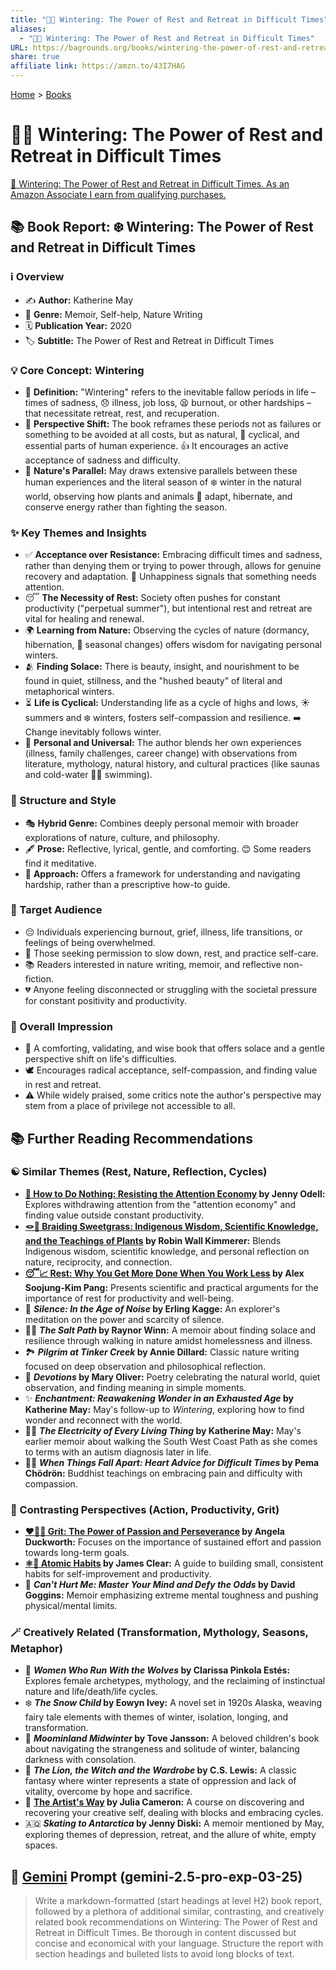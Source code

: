 ```yaml
---
title: "🥶🛌 Wintering: The Power of Rest and Retreat in Difficult Times"
aliases:
  - "🥶🛌 Wintering: The Power of Rest and Retreat in Difficult Times"
URL: https://bagrounds.org/books/wintering-the-power-of-rest-and-retreat-in-difficult-times
share: true
affiliate link: https://amzn.to/43I7HAG
---
```

[Home](../index.md) > [Books](./index.md)  
# 🥶🛌 Wintering: The Power of Rest and Retreat in Difficult Times  
[🛒 Wintering: The Power of Rest and Retreat in Difficult Times. As an Amazon Associate I earn from qualifying purchases.](https://amzn.to/43I7HAG)  
  
## 📚 Book Report: ❄️ Wintering: The Power of Rest and Retreat in Difficult Times  
  
### ℹ️ Overview  
* ✍️ **Author:** Katherine May  
* 📖 **Genre:** Memoir, Self-help, Nature Writing  
* 🗓️ **Publication Year:** 2020  
* 🏷️ **Subtitle:** The Power of Rest and Retreat in Difficult Times  
  
### 💡 Core Concept: Wintering  
* 📝 **Definition:** "Wintering" refers to the inevitable fallow periods in life – times of sadness, 😞 illness, job loss, 😫 burnout, or other hardships – that necessitate retreat, rest, and recuperation.  
* 🔄 **Perspective Shift:** The book reframes these periods not as failures or something to be avoided at all costs, but as natural, 🌿 cyclical, and essential parts of human experience. 👍 It encourages an active acceptance of sadness and difficulty.  
* 🌲 **Nature's Parallel:** May draws extensive parallels between these human experiences and the literal season of ❄️ winter in the natural world, observing how plants and animals 🐻 adapt, hibernate, and conserve energy rather than fighting the season.  
  
### ✨ Key Themes and Insights  
* ✅ **Acceptance over Resistance:** Embracing difficult times and sadness, rather than denying them or trying to power through, allows for genuine recovery and adaptation. 🚨 Unhappiness signals that something needs attention.  
* 😴 **The Necessity of Rest:** Society often pushes for constant productivity ("perpetual summer"), but intentional rest and retreat are vital for healing and renewal.  
* 🌍 **Learning from Nature:** Observing the cycles of nature (dormancy, hibernation, 🔄 seasonal changes) offers wisdom for navigating personal winters.  
* 🫂 **Finding Solace:** There is beauty, insight, and nourishment to be found in quiet, stillness, and the "hushed beauty" of literal and metaphorical winters.  
* ⏳ **Life is Cyclical:** Understanding life as a cycle of highs and lows, ☀️ summers and ❄️ winters, fosters self-compassion and resilience. ➡️ Change inevitably follows winter.  
* 👤 **Personal and Universal:** The author blends her own experiences (illness, family challenges, career change) with observations from literature, mythology, natural history, and cultural practices (like saunas and cold-water 🏊‍♀️ swimming).  
  
### 🎨 Structure and Style  
* 🎭 **Hybrid Genre:** Combines deeply personal memoir with broader explorations of nature, culture, and philosophy.  
* 🖋️ **Prose:** Reflective, lyrical, gentle, and comforting. 😊 Some readers find it meditative.  
* 🧭 **Approach:** Offers a framework for understanding and navigating hardship, rather than a prescriptive how-to guide.  
  
### 🎯 Target Audience  
* 😔 Individuals experiencing burnout, grief, illness, life transitions, or feelings of being overwhelmed.  
* 🙏 Those seeking permission to slow down, rest, and practice self-care.  
* 📚 Readers interested in nature writing, memoir, and reflective non-fiction.  
* 💔 Anyone feeling disconnected or struggling with the societal pressure for constant positivity and productivity.  
  
### 💭 Overall Impression  
* 💖 A comforting, validating, and wise book that offers solace and a gentle perspective shift on life's difficulties.  
* 🕊️ Encourages radical acceptance, self-compassion, and finding value in rest and retreat.  
* ⚠️ While widely praised, some critics note the author's perspective may stem from a place of privilege not accessible to all.  
  
## 📚 Further Reading Recommendations  
  
### ☯️ Similar Themes (Rest, Nature, Reflection, Cycles)  
* **[📵 How to Do Nothing: Resisting the Attention Economy](./how-to-do-nothing-resisting-the-attention-economy.md) by Jenny Odell:** Explores withdrawing attention from the "attention economy" and finding value outside constant productivity.  
* **[🪢🌾 Braiding Sweetgrass: Indigenous Wisdom, Scientific Knowledge, and the Teachings of Plants](./braiding-sweetgrass.md) by Robin Wall Kimmerer:** Blends Indigenous wisdom, scientific knowledge, and personal reflection on nature, reciprocity, and connection.  
* **[😴📈 Rest: Why You Get More Done When You Work Less](./rest-why-you-get-more-done-when-you-work-less.md) by Alex Soojung-Kim Pang:** Presents scientific and practical arguments for the importance of rest for productivity and well-being.  
* 🤫 **_Silence: In the Age of Noise_ by Erling Kagge:** An explorer's meditation on the power and scarcity of silence.  
* 🚶‍♀️ **_The Salt Path_ by Raynor Winn:** A memoir about finding solace and resilience through walking in nature amidst homelessness and illness.  
* 🏞️ **_Pilgrim at Tinker Creek_ by Annie Dillard:** Classic nature writing focused on deep observation and philosophical reflection.  
* 📝 **_Devotions_ by Mary Oliver:** Poetry celebrating the natural world, quiet observation, and finding meaning in simple moments.  
* ✨ **_Enchantment: Reawakening Wonder in an Exhausted Age_ by Katherine May:** May's follow-up to *Wintering*, exploring how to find wonder and reconnect with the world.  
* 🚶‍♀️ **_The Electricity of Every Living Thing_ by Katherine May:** May's earlier memoir about walking the South West Coast Path as she comes to terms with an autism diagnosis later in life.  
* 🧘‍♀️ **_When Things Fall Apart: Heart Advice for Difficult Times_ by Pema Chödrön:** Buddhist teachings on embracing pain and difficulty with compassion.  
  
### 🚀 Contrasting Perspectives (Action, Productivity, Grit)  
* **[❤️‍🔥💪 Grit: The Power of Passion and Perseverance](./grit-the-power-of-passion-and-perseverance.md) by Angela Duckworth:** Focuses on the importance of sustained effort and passion towards long-term goals.  
* **[⚛️🔄 Atomic Habits](./atomic-habits.md) by James Clear:** A guide to building small, consistent habits for self-improvement and productivity.  
* 🧠 **_Can't Hurt Me: Master Your Mind and Defy the Odds_ by David Goggins:** Memoir emphasizing extreme mental toughness and pushing physical/mental limits.  
  
### 🪄 Creatively Related (Transformation, Mythology, Seasons, Metaphor)  
* 🐺 **_Women Who Run With the Wolves_ by Clarissa Pinkola Estés:** Explores female archetypes, mythology, and the reclaiming of instinctual nature and life/death/life cycles.  
* ❄️ **_The Snow Child_ by Eowyn Ivey:** A novel set in 1920s Alaska, weaving fairy tale elements with themes of winter, isolation, longing, and transformation.  
* 🦛 **_Moominland Midwinter_ by Tove Jansson:** A beloved children's book about navigating the strangeness and solitude of winter, balancing darkness with consolation.  
* 🦁 **_The Lion, the Witch and the Wardrobe_ by C.S. Lewis:** A classic fantasy where winter represents a state of oppression and lack of vitality, overcome by hope and sacrifice.  
* 🎨 **[The Artist's Way](./the-artists-way.md) by Julia Cameron:** A course on discovering and recovering your creative self, dealing with blocks and embracing cycles.  
* 🇦🇶 **_Skating to Antarctica_ by Jenny Diski:** A memoir mentioned by May, exploring themes of depression, retreat, and the allure of white, empty spaces.  
  
## 💬 [Gemini](../software/gemini.md) Prompt (gemini-2.5-pro-exp-03-25)  
> Write a markdown-formatted (start headings at level H2) book report, followed by a plethora of additional similar, contrasting, and creatively related book recommendations on Wintering: The Power of Rest and Retreat in Difficult Times. Be thorough in content discussed but concise and economical with your language. Structure the report with section headings and bulleted lists to avoid long blocks of text.